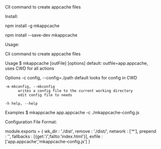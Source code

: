 ClI command to create appcache files

Install:

npm install -g mkappcache

npm install --save-dev mkappcache

Usage:

Cli command to create appcache files

  Usage
    $ mkappcache [outFile] [options]
        default: outfile=app.appcache, uses CWD for all actions

  Options
    -c config, --config=./path
          default looks for config in CWD

    -m mkconfig, --mkconfig
          writes a config file to the current working directory
          edit config file to needs

    -h help, --help

  Examples
    $ mkappcache app.appcache -c ./mkappcache-config.js

Configuration File Format:

module.exports = {
    wk_dir : './dist',
    remove : './dist/',
    network : ['*'],
    prepend : '',
    fallbacks : [{get:'/',fallto:'index.html'}],
    exfile : ['app.appcache','mkappcache-config.js']
}
